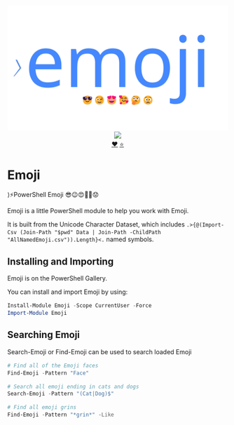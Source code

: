 <div align='center'>
<img src='Assets/Emoji.png' alt='emoji' />
<a href='https://www.powershellgallery.com/packages/emoji/'>
<img src='https://img.shields.io/powershellgallery/dt/emoji' />
</a>
<br/>
<a href='https://github.com/sponsors/StartAutomating'>❤️</a>
<a href='https://github.com/StartAutomating/emoji/stargazers'>⭐</a>
</div>

# Emoji
⟩⚡PowerShell Emoji 😎😉😍🥰🤔😟

Emoji is a little PowerShell module to help you work with Emoji.

It is built from the Unicode Character Dataset, which includes ```.>{@(Import-Csv (Join-Path "$pwd" Data | Join-Path -ChildPath "AllNamedEmoji.csv")).Length}<.``` named symbols.

## Installing and Importing

Emoji is on the PowerShell Gallery.

You can install and import Emoji by using:

~~~PowerShell
Install-Module Emoji -Scope CurrentUser -Force
Import-Module Emoji
~~~

## Searching Emoji

Search-Emoji or Find-Emoji can be used to search loaded Emoji

~~~PowerShell
# Find all of the Emoji faces
Find-Emoji -Pattern "Face"
~~~

~~~PowerShell
# Search all emoji ending in cats and dogs
Search-Emoji -Pattern "(Cat|Dog)$"
~~~

~~~PowerShell
# Find all emoji grins
Find-Emoji -Pattern "*grin*" -Like
~~~